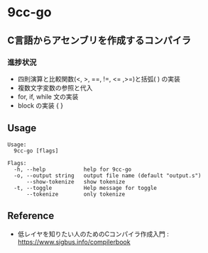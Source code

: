 # 9cc-go

## C言語からアセンブリを作成するコンパイラ
### 進捗状況
- 四則演算と比較関数(<, >, ==, !=, <= ,>=)と括弧( ) の実装
- 複数文字変数の参照と代入
- for, if, while 文の実装
- block の実装 { }

## Usage
``` consolev
Usage:
  9cc-go [flags]

Flags:
  -h, --help            help for 9cc-go
  -o, --output string   output file name (default "output.s")
      --show-tokenize   show tokenize
  -t, --toggle          Help message for toggle
      --tokenize        only tokenize

```

## Reference
- 低レイヤを知りたい人のためのCコンパイラ作成入門 : https://www.sigbus.info/compilerbook
